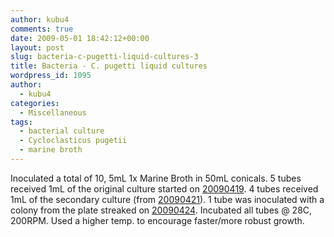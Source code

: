 ```yaml
---
author: kubu4
comments: true
date: 2009-05-01 18:42:12+00:00
layout: post
slug: bacteria-c-pugetti-liquid-cultures-3
title: Bacteria - C. pugetti liquid cultures
wordpress_id: 1095
author:
  - kubu4
categories:
  - Miscellaneous
tags:
  - bacterial culture
  - Cycloclasticus pugetii
  - marine broth
---
```


Inoculated a total of 10, 5mL 1x Marine Broth in 50mL conicals. 5 tubes received 1mL of the original culture started on [20090419](/Sam%27s+Working+Notebook+Jan-May+2009#sjw20090419). 4 tubes received 1mL of the secondary culture (from [20090421](/Sam%27s+Working+Notebook+Jan-May+2009#sjw20090421)). 1 tube was inoculated with a colony from the plate streaked on [20090424](/Sam%27s+Working+Notebook+Jan-May+2009#sjw20090424). Incubated all tubes @ 28C, 200RPM. Used a higher temp. to encourage faster/more robust growth.
